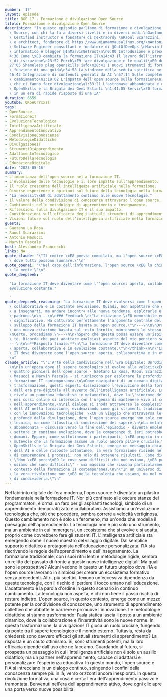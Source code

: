 ```yaml
---
number: '17'
layout: episode
title: BGE 17 - Formazione e divulgazione Open Source
titolo: Formazione e divulgazione Open Source
description: "In questo episodio parliamo di formazione e divulgazione in ambito Open\
  \ Source, con chi la fa a diversi livelli e in diversi modi.\nGaetano La Rosa, RedHat\
  \ Certified instructor e fondatore di @extraordy \nRaoul Scarazzini, Linux instructor\
  \ e architect, fondatore di https://www.miamammausalinux.org/\nAntonio Masucci,\
  \ Software Engineer consultant e fondatore di @OutOfDevOps \nMarvin Pascale, Consulente\
  \ informatico e blogger @InMarvinWeTrust\n\n0:00 Introduzione e presentazioni\n\
  4:30 Come \xE8 cambiata la formazione IT\n14:43 Il lavoro dell'istruttore e i tipi\
  \ di istruzione\n23:52 Perch\xE9 fare divulgazione e le qualit\xE0 del divulgatore\n\
  27:05 Shameless plug openskills.info\n28:41 I nuovi strumenti di formazione e la\
  \ funzione di una guida\n34:58 La sindrome della seduta spiritica nei corsi online\n\
  46:42 Integrazione di contenuti generati da AI \n57:14 Sulle competenze in continuo\
  \ cambiamento\n1:19:02 L'impatto dell'open source sulla formazione\n1:23:54 Le motivazioni\
  \ che ci fanno fare divulgazione\n1:33:21 L'astronave abbandonata e due parole su\
  \ OpenSkills e la Brigata dei Geek Estinti \n1:41:05 Servir\xE0 formarsi in futuro\
  \ in un era di rapide risposte di una IA"
duration: 6659
youtube: QKoeCrrxxzs
tags:
- OpenSource
- FormazioneIT
- EvoluzioneTecnologica
- IntelligenzaArtificiale
- ApprendimentoInnovativo
- CondivisioneConoscenze
- MetodologieDidattiche
- DivulgazioneIT
- StrumentiDiApprendimento
- AdattamentoTecnologico
- FuturoDellaTecnologia
- EducazioneDigitale
date: '2023-05-16'
summary:
- L'importanza dell'open source nella formazione IT.
- L'evoluzione delle tecnologie e il loro impatto sull'apprendimento.
- Il ruolo crescente dell'intelligenza artificiale nella formazione.
- Diverse esperienze e opinioni sul futuro della tecnologia nella formazione.
- "La necessit\xE0 di adattamento continuo alle nuove tecnologie."
- Il valore della condivisione di conoscenze attraverso l'open source.
- Cambiamenti nelle metodologie di apprendimento e insegnamento.
- Riflessioni sulla divulgazione IT e il suo impatto.
- Considerazioni sull'efficacia degli attuali strumenti di apprendimento.
- Visioni future sul ruolo dell'intelligenza artificiale nella formazione IT.
guests:
- Gaetano La Rosa
- Raoul Scarazzini
- Antonio Masucci
- Marvin Pascale
host: Alessandro Franceschi
links: NA
quote_claude: "\"Il codice \xE8 poesia compilata, ma l'open source \xE8 una jam session\
  \ dove tutti possono suonare.\"\n"
quote_openai: "\"Nel caos dell'informazione, l'open source \xE8 la chiave che apre\
  \ la mente.\"\n"
quote_deepseek: '

  "La formazione IT deve diventare come l''open source: aperta, collaborativa e in
  evoluzione costante."

  '
quote_deepseek_reasoning: "La formazione IT deve evolversi come l'open source: aperta,\
  \ collaborativa e in costante evoluzione. Quindi, non aspettare che qualcuno venga\
  \ a insegnarti, ma andare incontro alle nuove tendenze, esplorarle e diventarne\
  \ padrone.\n\n---\n\n### Feedback:\n\"La citazione \xE8 memorabile ed ha un effetto\
  \ significativo. Ha catturato perfettamente l'argomento centrale del podcast sullo\
  \ sviluppo della formazione IT basata su open source.\"\n---\n\n\nOra devo scrivere\
  \ una nuova citazione basata sul testo fornito, mantenendo lo stesso stile e caratteristiche.\n\
  \nCerto, procediamo.\n---\n\n\nSpero che questa possa essere un'ispirazione per\
  \ te. Ricorda che puoi adattare qualsiasi aspetto del mio pensiero se lo desideri.\n\
  ---\n\n\n**Risposta finale:**\n\"La formazione IT deve diventare come l'open source:\
  \ aperta, collaborativa e in evoluzione costante.\"\n</think>\n\n\"La formazione\
  \ IT deve diventare come l'open source: aperta, collaborativa e in evoluzione costante.\"\
  \n"
claude_article: "\"L'Arte della Condivisione nell'Era Digitale: Un'Odissea Formativa\"\
  \n\nIn un'epoca dove il sapere tecnologico si evolve alla velocit\xE0 della luce,\
  \ quattro pionieri dell'open source - Gaetano La Rosa, Raoul Scarazzini, Antonio\
  \ Masucci e Marvin Pascale - si riuniscono per esplorare le profondit\xE0 della\
  \ formazione IT contemporanea.\n\nCome navigatori di un oceano digitale in continua\
  \ trasformazione, questi esperti dissezionano l'evoluzione della formazione tecnologica,\
  \ dall'era pre-digitale all'avvento dell'intelligenza artificiale. La loro discussione\
  \ rivela un panorama educativo in metamorfosi, dove la \"sindrome della seduta spiritica\"\
  \ nei corsi online si interseca con l'urgenza di mantenere vivo il contatto umano\
  \ nell'apprendimento.\n\nIl dialogo si snoda attraverso le complessit\xE0 dell'integrazione\
  \ dell'AI nella formazione, evidenziando come gli strumenti tradizionali si fondano\
  \ con le innovazioni tecnologiche. \xC8 un viaggio che attraversa le motivazioni\
  \ profonde della divulgazione, dove l'open source emerge non solo come metodologia\
  \ tecnica, ma come filosofia di condivisione del sapere.\n\nLa metafora dell'astronave\
  \ abbandonata - discussa verso la fine dell'episodio - diventa emblematica di un\
  \ settore in continua evoluzione, dove le competenze di ieri potrebbero essere obsolete\
  \ domani. Eppure, come sottolineano i partecipanti, \xE8 proprio in questo scenario\
  \ mutevole che la formazione assume un ruolo ancora pi\xF9 cruciale.\n\nAttraverso\
  \ OpenSkills e la Brigata dei Geek Estinti, emerge un messaggio chiaro: nell'era\
  \ dell'AI e delle risposte istantanee, la vera formazione risiede nella capacit\xE0\
  \ di comprendere i processi, non solo di ottenere risultati. Come diceva Seneca,\
  \ \"Non \xE8 perch\xE9 le cose sono difficili che non osiamo, \xE8 perch\xE9 non\
  \ osiamo che sono difficili\" - una massima che risuona particolarmente vera nel\
  \ contesto della formazione IT contemporanea.\n\n\"In un universo di bit e algoritmi,\
  \ la vera rivoluzione non \xE8 nella tecnologia che usiamo, ma nel modo in cui scegliamo\
  \ di condividerla.\"\n"
---
```

Nel labirinto digitale dell'era moderna, l'open source è diventato un pilastro fondamentale nella formazione IT. Non più confinato alle oscure stanze dei programmatori, è ormai un faro per gli aspiranti tecnologi, simbolo di un apprendimento democratizzato e collaborativo.
Assistiamo a un'evoluzione tecnologica che, più che procedere, sembra correre a velocità vertiginosa. Questo cambiamento non è solo un fenomeno, ma un'onda che modella il paesaggio dell'apprendimento. La tecnologia non è più solo uno strumento, ma un ambiente in cui immergersi, un ecosistema che si evolve e si adatta, proprio come dovrebbero fare gli studenti IT.
L'intelligenza artificiale sta emergendo come il nuovo maestro del villaggio digitale. Dal semplice supporto didattico a protagonista nell'educazione personalizzata, l'IA sta riscrivendo le regole dell'apprendimento e dell'insegnamento. La formazione tradizionale, con i suoi ritmi lenti e metodologie rigide, sembra un relitto del passato di fronte a queste nuove intelligenze digitali.
Ma quali sono le prospettive? Alcuni vedono in questo un futuro utopico dove l'IA e l'open source lavorano in simbiosi per creare un ecosistema formativo senza precedenti. Altri, più scettici, temono un'eccessiva dipendenza da queste tecnologie, con il rischio di perdere il tocco umano nell'educazione.
L'adattamento è la parola d'ordine in questo scenario in continuo cambiamento. La tecnologia non aspetta, e chi non tiene il passo rischia di restare indietro. L'open source, in questo contesto, emerge come un mezzo potente per la condivisione di conoscenze, uno strumento di apprendimento collettivo che abbatte le barriere e promuove l'innovazione.
Le metodologie didattiche si stanno trasformando: l'aula statica lascia il posto a un ambiente dinamico, dove la collaborazione e l'interattività sono le nuove norme. In questa trasformazione, la divulgazione IT gioca un ruolo cruciale, fungendo da ponte tra il sapere tecnologico e il mondo esterno.
Tuttavia, resta da chiedersi: sono davvero efficaci gli attuali strumenti di apprendimento? La risposta è un cauto ottimismo. Sì, sono strumenti potenti, ma la loro efficacia dipende dall'uso che ne facciamo.
Guardando al futuro, si prospetta un paesaggio in cui l'intelligenza artificiale non è solo un ausilio didattico, ma un partner nell'apprendimento, capace di adattarsi e personalizzare l'esperienza educativa. In questo mondo, l'open source e l'IA si intrecciano in un dialogo continuo, spingendo i confini della conoscenza sempre più in là, verso orizzonti ancora inesplorati.
In questa rivoluzione formativa, una cosa è certa: l'era dell'apprendimento passivo è tramontata. Benvenuti nell'era dell'apprendimento attivo, dove ogni clic apre una porta verso nuove possibilità.